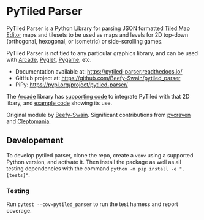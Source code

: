 # PyTiled Parser

PyTiled Parser is a Python Library for parsing JSON formatted
[Tiled Map Editor](https://www.mapeditor.org/) maps and tilesets to be used as maps and levels for 2D top-down (orthogonal, hexogonal, or isometric) or side-scrolling games.

PyTiled Parser is not tied to any particular graphics library, and can be used
with [Arcade](http://arcade.academy), 
[Pyglet](https://pyglet.readthedocs.io/en/pyglet-1.3-maintenance/), 
[Pygame](https://www.pygame.org/news), etc. 

* Documentation available at: https://pytiled-parser.readthedocs.io/
* GitHub project at: https://github.com/Beefy-Swain/pytiled_parser
* PiPy: https://pypi.org/project/pytiled-parser/

The [Arcade](http://arcade.academy) library has 
[supporting code](http://arcade.academy/arcade.html#module-arcade.tilemap) to 
integrate PyTiled with that 2D libary, and 
[example code](http://arcade.academy/examples/index.html#tmx-files-tiled-map-editor) showing its use.

Original module by [Beefy-Swain](https://github.com/Beefy-Swain). 
Significant contributions from [pvcraven](https://github.com/pvcraven) and [Cleptomania](https://github.com/Cleptomania).

## Developement
To develop pytiled parser, clone the repo, create a `venv` using a supported Python version, and activate it. Then install the package as well as all testing dependencies with the command `python -m pip install -e ".[tests]"`.

### Testing
Run `pytest --cov=pytiled_parser` to run the test harness and report coverage.

